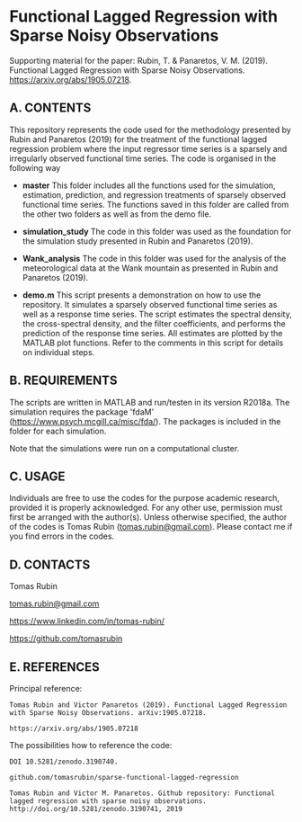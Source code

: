 Functional Lagged Regression with Sparse Noisy Observations
===========================================================

Supporting material for the paper:
	Rubin, T. & Panaretos, V. M. (2019). Functional Lagged Regression with Sparse Noisy Observations. https://arxiv.org/abs/1905.07218.


A. CONTENTS
-----------

This repository represents the code used for the methodology presented by Rubin and Panaretos (2019) for the treatment of the functional lagged regression problem where the input regressor time series is a sparsely and irregularly observed functional time series. The code is organised in the following way

- **master**
	This folder includes all the functions used for the simulation, estimation, prediction, and regression treatments of sparsely observed functional time series. The functions saved in this folder are called from the other two folders as well as from the demo file.

- **simulation_study**
	The code in this folder was used as the foundation for the simulation study presented in Rubin and Panaretos (2019).

- **Wank_analysis**
	The code in this folder was used for the analysis of the meteorological data at the Wank mountain as presented in Rubin and Panaretos (2019).

- **demo.m**
	This script presents a demonstration on how to use the repository. It simulates a sparsely observed functional time series as well as a response time series. The script estimates the spectral density, the cross-spectral density, and the filter coefficients, and performs the prediction of the response time series. All estimates are plotted by the MATLAB plot functions. Refer to the comments in this script for details on individual steps.
	
	

B. REQUIREMENTS
---------------

The scripts are written in MATLAB and run/testen in its version R2018a.
The simulation requires the package 'fdaM' (https://www.psych.mcgill.ca/misc/fda/). The packages is included in the folder for each simulation.

Note that the simulations were run on a computational cluster.

C. USAGE
--------

Individuals are free to use the codes for the purpose academic research, provided it is properly acknowledged. For any other use, permission must first be arranged with the author(s). Unless otherwise specified, the author of the codes is Tomas Rubin (tomas.rubin@gmail.com). Please contact me if you find errors in the codes.


D. CONTACTS
------------------
Tomas Rubin

tomas.rubin@gmail.com

https://www.linkedin.com/in/tomas-rubin/

https://github.com/tomasrubin


E. REFERENCES
----------------

Principal reference:
	
	Tomas Rubin and Victor Panaretos (2019). Functional Lagged Regression with Sparse Noisy Observations. arXiv:1905.07218.
	
	https://arxiv.org/abs/1905.07218
	

The possibilities how to reference the code:

	DOI 10.5281/zenodo.3190740.

	github.com/tomasrubin/sparse-functional-lagged-regression
	
	Tomas Rubin and Victor M. Panaretos. Github repository: Functional lagged regression with sparse noisy observations. http://doi.org/10.5281/zenodo.3190741, 2019

